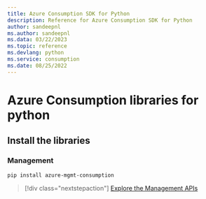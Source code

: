 ```yaml
---
title: Azure Consumption SDK for Python
description: Reference for Azure Consumption SDK for Python
author: sandeepnl
ms.author: sandeepnl
ms.data: 03/22/2023
ms.topic: reference
ms.devlang: python
ms.service: consumption
ms.date: 08/25/2022
---
```

# Azure Consumption libraries for python

## Install the libraries


### Management

```bash
pip install azure-mgmt-consumption
```
> [!div class="nextstepaction"]
> [Explore the Management APIs](/python/api/overview/azure/mgmt-consumption-readme)